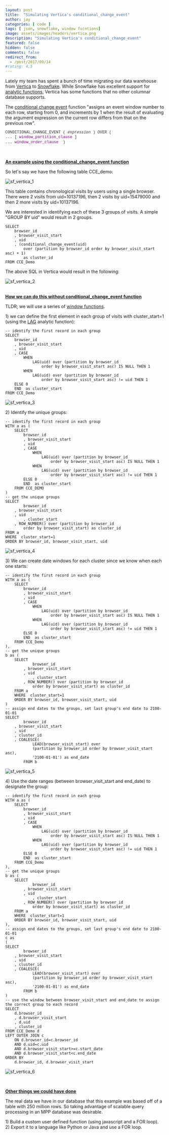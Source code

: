 ```yaml
---
layout: post
title:  "Simulating Vertica's conditional_change_event"
author: jay
categories: [ code ]
tags: [ json, snowflake, window fucntions]
image: assets/images/headers/vertica.png
description: "Simulating Vertica's conditional_change_event"
featured: false
hidden: false
comments: false
redirect_from:
  - /post/2017/09/14
#rating: 4.5
---
```




<p>Lately my team has spent a bunch of time migrating our data warehouse from <a href="https://www.vertica.com/" target="_blank">Vertica</a> to <a href="https://www.snowflake.net/" target="_blank">Snowflake</a>. While Snowflake has excellent support for <a href="https://docs.snowflake.net/manuals/sql-reference/functions-analytic.html" target="_blank">analytic functions</a>, Vertica has some functions that no other columnar database supports.&nbsp;</p>
<p>The <a href="https://my.vertica.com/docs/7.1.x/HTML/Content/Authoring/SQLReferenceManual/Functions/TimeSeries/CONDITIONAL_CHANGE_EVENTAnalytic.htm" target="_blank">conditional change event</a>&nbsp;function "assigns an event window number to each row, starting from 0, and increments by 1 when the result of evaluating the argument expression on the current row differs from that on the previous row".</p>
<pre style="color: #333333; font-family: Consolas, 'Courier New'; font-size: 12.16px; line-height: 1.25em;" xml:space="preserve">CONDITIONAL_CHANGE_EVENT ( <em>expression </em>) OVER ( 
... [ <a id="14435" class="MCXref xref" style="color: #800080; text-decoration-line: none;" href="https://my.vertica.com/docs/7.1.x/HTML/Content/Authoring/SQLReferenceManual/Functions/Analytic/window_partition_clause.htm">window_partition_clause</a> ] 
... <a id="14436" class="MCXref xref" style="color: #800080; text-decoration-line: none;" href="https://my.vertica.com/docs/7.1.x/HTML/Content/Authoring/SQLReferenceManual/Functions/Analytic/window_order_clause.htm">window_order_clause</a>  )</pre>
<p>&nbsp;</p>
<p><span style="text-decoration: underline;"><strong>An example using the conditional_change_event function</strong></span></p>
<p>So let's say we have the following table CCE_demo:&nbsp;</p>


<p><img src="{{ site.baseurl }}/assets/images/sf_vertica_1.png" alt="sf_vertica_1"/></p>


<p>This table contains chronological visits by users using a single browser. There were 2 visits from uid=10137196, then 2 visits by uid=15479000 and then 2 more visits by uid=10137196. &nbsp;</p>
<p>We are interested in identifying each of these 3 groups of visits. A simple "GROUP BY uid" would result in 2 groups.</p>

    SELECT
        browser_id
        , browser_visit_start
        , uid
        , (conditional_change_event(uid) 
            over (partition by browser_id order by browser_visit_start asc) + 1) 
            as cluster_id
    FROM CCE_Demo


<p>The above SQL in Vertica would result in the following:&nbsp;</p>


<p><img src="{{ site.baseurl }}/assets/images/sf_vertica_2.png" alt="sf_vertica_2"/></p>

<p><span style="text-decoration: underline;"><strong><br />How we can do this without conditional_change_event function</strong></span></p>

<p>TLDR; we will use a series of <a href="https://docs.snowflake.com/en/sql-reference/functions-analytic" target=_blank>window functions</a>.</p>

<p>1) we can define the first element in each group of visits with cluster_start=1 (using the <a href="https://docs.snowflake.net/manuals/sql-reference/functions/lag.html" target="_blank">LAG</a>&nbsp;analytic function):</p>


    -- identify the first record in each group
    SELECT
        browser_id
        , browser_visit_start
        , uid
        , CASE
            WHEN
                LAG(uid) over (partition by browser_id 
                    order by browser_visit_start asc) IS NULL THEN 1
            WHEN
                LAG(uid) over (partition by browser_id 
                    order by browser_visit_start asc) != uid THEN 1
        ELSE 0
        END  as cluster_start
    FROM CCE_Demo



<p><img src="{{ site.baseurl }}/assets/images/sf_vertica_3.png" alt="sf_vertica_3"/></p>

<p>2) Identify the unique groups:</p>

    -- identify the first record in each group
    WITH a as (
        SELECT
            browser_id
            , browser_visit_start
            , uid
            , CASE
                WHEN
                    LAG(uid) over (partition by browser_id 
                        order by browser_visit_start asc) IS NULL THEN 1
                WHEN
                    LAG(uid) over (partition by browser_id 
                        order by browser_visit_start asc) != uid THEN 1
            ELSE 0
            END  as cluster_start
        FROM CCE_DEMO
    )
    -- get the unique groups
    SELECT
            browser_id
        , browser_visit_start
        , uid
            , cluster_start
        , ROW_NUMBER() over (partition by browser_id 
            order by browser_visit_start) as cluster_id
    FROM a
    WHERE  cluster_start=1
    ORDER BY browser_id, browser_visit_start, uid 




<p><img src="{{ site.baseurl }}/assets/images/sf_vertica_4.png" alt="sf_vertica_4"/></p>

<p>3) We can create date windows for each cluster since we know when each one starts:</p>

    -- identify the first record in each group
    WITH a as (
        SELECT 
            browser_id
            , browser_visit_start
            , uid 
            , CASE 
                WHEN 
                    LAG(uid) over (partition by browser_id 
                        order by browser_visit_start asc) IS NULL THEN 1 
                WHEN
                    LAG(uid) over (partition by browser_id 
                        order by browser_visit_start asc) != uid THEN 1 
            ELSE 0 
            END  as cluster_start
        FROM CCE_Demo
    ),
    -- get the unique groups
    b as (
        SELECT 
                browser_id
            , browser_visit_start
            , uid 
                , cluster_start
            , ROW_NUMBER() over (partition by browser_id 
                order by browser_visit_start) as cluster_id
        FROM a
        WHERE  cluster_start=1
        ORDER BY browser_id, browser_visit_start, uid  
    )
    -- assign end dates to the groups, set last group's end date to 2100-01-01 
    SELECT
            browser_id
        , browser_visit_start
        , uid
        , cluster_id
        , COALESCE(
                LEAD(browser_visit_start) over
                (partition by browser_id order by browser_visit_start asc),
                '2100-01-01') as end_date
            FROM b

<p><img src="{{ site.baseurl }}/assets/images/sf_vertica_5.png" alt="sf_vertica_5"/></p>

<p>4) Use the date ranges (between browser_visit_start and end_date) to designate the group:</p>

    -- identify the first record in each group
    WITH a as (
        SELECT 
            browser_id
            , browser_visit_start
            , uid 
            , CASE 
                WHEN 
                    LAG(uid) over (partition by browser_id 
                        order by browser_visit_start asc) IS NULL THEN 1 
                WHEN 
                    LAG(uid) over (partition by browser_id 
                        order by browser_visit_start asc) != uid THEN 1 
            ELSE 0 
            END  as cluster_start
        FROM CCE_Demo
    ),
    -- get the unique groups
    b as (
        SELECT 
                browser_id
            , browser_visit_start
            , uid 
                , cluster_start
            , ROW_NUMBER() over (partition by browser_id 
                order by browser_visit_start) as cluster_id
        FROM a
        WHERE  cluster_start=1
        ORDER BY browser_id, browser_visit_start, uid  
    ),
    -- assign end dates to the groups, set last group's end date to 2100-01-01 
    c as
    (
    SELECT 
            browser_id
        , browser_visit_start
        , uid
        , cluster_id
        , COALESCE(
                LEAD(browser_visit_start) over 
                (partition by browser_id order by browser_visit_start asc),
                '2100-01-01') as end_date 
            FROM b
    )
    -- use the window between browser_visit_start and end_date to assign the correct group to each record
    SELECT
        d.browser_id
        , d.browser_visit_start
        , d.uid
        , cluster_id
    FROM CCE_Demo d
    LEFT OUTER JOIN c
        ON d.browser_id=c.browser_id
        AND d.uid=c.uid
        AND d.browser_visit_start>=c.start_date
        AND d.browser_visit_start<c.end_date
    ORDER BY 
        d.browser_id, d.browser_visit_start 

<p><img src="{{ site.baseurl }}/assets/images/sf_vertica_6.png" alt="sf_vertica_6"/></p>


<p>&nbsp;&nbsp;</p>
<p><span style="text-decoration: underline;"><strong>Other things we could have done</strong></span></p>
<p>The real data we have in our database that this example was based off of a table with 250 million rows. So taking advantage of scalable query processing in an MPP database was desirable.</p>
<p>1) Build a custom user defined function (using javascript and a FOR loop).<br />2) Export it to a language like Python or Java and use a FOR loop.&nbsp;</p>
